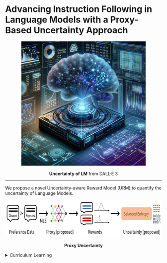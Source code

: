 # Advancing Instruction Following in Language Models with a Proxy-Based Uncertainty Approach

<p align='center'>
<img src="./figure/uncertainty_lm.png"  width="400" height="400" center-align="true">
<div align="center"><b>Uncertainty of LM</b> from DALL·E 3</div>
</p>

----

We propose a novel Uncertainty-aware Reward Model (URM) to quantify the uncertainty of Language Models.

<p align='center'>
<img src="./figure/proxy_concept.png"  width="800" height="120" center-align="true">
<div align="center"><b>Proxy Uncertainty</b></div>
</p>

<details>
<summary>Curriculum Learning</summary>

<p align='center'>
<img src="./figure/curriculum_radar.png"  width="800" height="120" center-align="true">
<div align="center"><b>Why Curriculum learning is important?</b></div>
</p>
